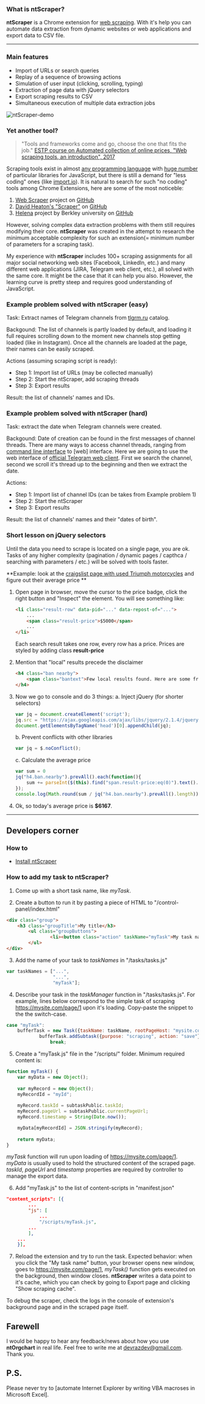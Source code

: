 ### What is ntScraper? ###

**ntScraper** is a Chrome extension for [web scraping]. With it's help you can automate data extraction from dynamic websites or web applications and export data to CSV file.

[web scraping]: <https://en.wikipedia.org/wiki/Web_scraping>

---

### Main features ###
- Import of URLs or search queries
- Replay of a sequence of browsing actions
- Simulation of user input (clicking, scrolling, typing)
- Extraction of page data with jQuery selectors 
- Export scraping results to CSV
- Simultaneous execution of multiple data extraction jobs

![ntScraper-demo](https://github.com/devrazdev/ntScraper/raw/master/misc/demo.gif)

### Yet another tool? ###
> "Tools and frameworks come and go, choose the one that fits the job." [ESTP course on Automated collection of online prices, "Web scraping tools, an introduction", 2017]

Scraping tools exist in almost [any programming language] with [huge number] of particular libraries for JavaScript, but there is still a demand for "less coding" ones (like [import.io](https://www.import.io/)). It is natural to search for such "no coding" tools among Chrome Extensions, here are some of the most noticeble:

1. [Web Scraper](https://www.webscraper.io/) project on [GitHub](https://github.com/martinsbalodis/web-scraper-chrome-extension/)
2. [David Heaton's "Scraper"](https://chrome.google.com/webstore/detail/scraper/mbigbapnjcgaffohmbkdlecaccepngjd) on [GitHub](https://github.com/mnmldave/scraper)
3. [Helena](http://helena-lang.org/) project by Berkley university on [GitHub](<https://github.com/schasins/helena>)

However, solving complex data extraction problems with them still requires modifying their core. **ntScraper** was created in the attempt to research the minimum acceptable complexity for such an extension(= minimum number of parameters for a scraping task).

My experience with **ntScraper** includes 100+ scraping assignments for all major social networking web sites (Facebook, LinkedIn, etc.) and many different web applications (JIRA, Telegram web client, etc.), all solved with the same core. It might be the case that it can help you also. However, the learning curve is pretty steep and requires good understanding of JavaScript.

[ESTP course on Automated collection of online prices, "Web scraping tools, an introduction", 2017]: <https://circabc.europa.eu/sd/a/20d545f1-6c94-4077-9c5b-1b2178be13a1/2_Big%20Data%20Sources%20part3-Day%201-B%20Tools.pptx>
[any programming language]: <https://github.com/BruceDone/awesome-crawler>
[huge number]: <https://github.com/lorien/awesome-web-scraping/blob/master/javascript.md>

### Example problem solved with ntScraper (easy) ###
Task: Extract names of Telegram channels from [tlgrm.ru] catalog. 

Backgound: The list of channels is partly loaded by default, and loading it full requires scrolling down to the moment new channels stop getting loaded (like in Instagram). Once all the channels are loaded at the page, their names can be easily scraped.

Actions (assuming scraping script is ready): 
- Step 1: Import list of URLs (may be collected manually)
- Step 2: Start the ntScraper, add scraping threads
- Step 3: Export results

Result: the list of channels' names and IDs.

[tlgrm.ru]: <https://tlgrm.ru/channels/>



### Example problem solved with ntScraper (hard) ###

Task: extract the date when Telegram channels were created.

Backgound: Date of creation can be found in the first messages of channel threads. There are many ways to access channel threads, ranging from [command line interface] to [web] interface. Here we are going to use the web interface of [official Telegram web client]. First we search the channel, second we scroll it's thread up to the beginning and then we extract the date.

Actions:	
- Step 1: Import list of channel IDs (can be takes from Example problem 1)
- Step 2: Start the ntScraper
- Step 3: Export results

Result: the list of channels' names and their "dates of birth".

[command line interface]: <https://github.com/vysheng/tg>
[web interface]: <https://github.com/GetGems/Web-client>
[official Telegram web client]: https://web.telegram.org/#/im


### Short lesson on jQuery selectors ###
Until the data you need to scrape is located on a single page, you are ok. Tasks of any higher complexity (pagination / dynamic pages / capthca / searching with parameters / etc.) will be  solved with tools faster.

**Example: look at the [craigslist page with used Triumph motorcycles] and figure out their average price **

1. Open page in browser, move the cursor to the price badge, click the right button and "Inspect" the element. You will see something like:
    ```html
    <li class="result-row" data-pid="..." data-repost-of="...">
        ...
        <span class="result-price">$5000</span>
        ...
    </li>
    ```
    Each search result takes one row, every row has a price. Prices are styled by adding class **result-price**

2. Mention that "local" results precede the disclaimer
    ```html
    <h4 class="ban nearby">
        <span class="bantext">Few local results found. Here are some from nearby areas. Checking 'include nearby areas' will expand your search.</span>
    </h4>
    ```
3. Now we go to console and do 3 things:
    a. Inject jQuery (for shorter selectors)
    ```javascript
	var jq = document.createElement('script');
	jq.src = "https://ajax.googleapis.com/ajax/libs/jquery/2.1.4/jquery.min.js";
	document.getElementsByTagName('head')[0].appendChild(jq);
    ```
    b. Prevent conflicts with other libraries
    ```javascript
    var jq = $.noConflict();
    ```
    c. Calculate the average price
    ```javascript
    var sum = 0
    jq("h4.ban.nearby").prevAll().each(function(){
    	sum += parseInt($(this).find("span.result-price:eq(0)").text().replace("$","")); 
    });
    console.log(Math.round(sum / jq("h4.ban.nearby").prevAll().length));
    ```
4. Ok, so today's average price is **$6167**. 

[craigslist page with used Triumph motorcycles]: <https://sfbay.craigslist.org/search/mca?query=triumph&sort=rel&srchType=T&hasPic=1&condition=30&condition=40>

---

## Developers corner ##

### How to ### 
- [Install ntScraper](https://www.google.com/search?q=chrome+install+unpacked+extension)

### How to add my task to ntScraper? ###
1. Come up with a short task name, like *myTask*.

2. Create a button to run it by pasting a piece of HTML to "/control-panel/index.html"
```html
<div class="group">
	<h3 class="groupTitle">My title</h3>
        <ul class="groupButtons">
                <li><button class="action" taskName="myTask">My task name</button></li>
        </ul>
</div>
```

3. Add the name of your task to *taskNames* in "/tasks/tasks.js"
```javascript
var taskNames = ["...",
                 "...",
                 "myTask"];
```

4. Describe your task in the *taskManager* function in "/tasks/tasks.js". For example, lines below correspond to the simple task of scraping https://mysite.com/page/1 upon it's loading. Copy-paste the snippet to the the switch-case.
```javascript
case "myTask":
	bufferTask = new Task({taskName: taskName, rootPageHost: "mysite.com", rootPageSubref: "/page/1/"});
        	bufferTask.addSubtask({purpose: "scraping", action: "save"});
            	break;
```

5. Create a "myTask.js" file in the "/scripts/" folder. Minimum required content is:
```javascript
function myTask() {
    var myData = new Object();
    
    var myRecord = new Object();
    myRecordId = "myId";
    
    myRecord.taskId = subtaskPublic.taskId;
    myRecord.pageUrl = subtaskPublic.currentPageUrl;
    myRecord.timestamp = String(Date.now());

    myData[myRecordId] = JSON.stringify(myRecord);
    
    return myData;
}
```
*myTask* function will run upon loading of https://mysite.com/page/1. *myData* is usually used to hold the structured content of the scraped page. *taskId*, *pageUrl* and *timestamp* properties are required by controller to manage the export data.

6. Add "myTask.js" to the list of content-scripts in "manifest.json"
```json
"content_scripts": [{
        ...
        "js": [
            ...
            "/scripts/myTask.js",
	    ...
        ],
	...
    }],
``` 
7. Reload the extension and try to run the task. Expected behavior: when you click the "My task name" button, your browser opens new window, goes to https://mysite.com/page/1, *myTask()* function gets executed on the background, then window closes. **ntScraper** writes a data point to it's cache, which you can check by going to Export page and clicking "Show scraping cache".

To debug the scraper, check the logs in the console of extension's background page and in the scraped page itself.

## Farewell ##
I would be happy to hear any feedback/news about how you use **ntOrgchart** in real life. Feel free to write me at devrazdev@gmail.com. Thank you.

## P.S. ##
Please never try to [automate Internet Explorer by writing VBA macroses in Microsoft Excel].
